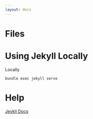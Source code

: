 ```yaml
---
layout: docs
---
```


# Files

# Using Jekyll Locally

Locally

`bundle exec jekyll serve`

# Help
[Jeykll Docs](https://jekyllrb.com/docs/home/)
